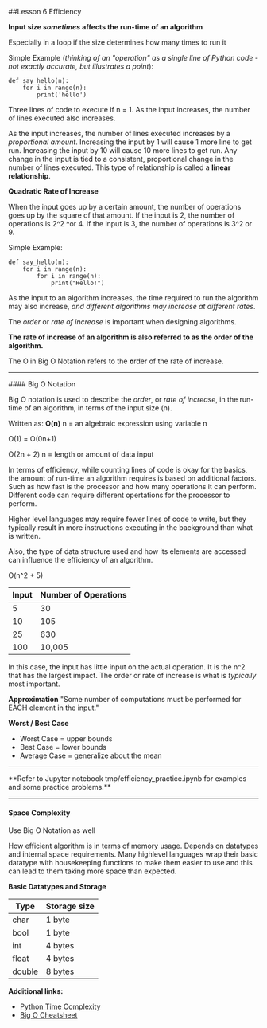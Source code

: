 ##Lesson 6 Efficiency

**Input size _sometimes_ affects the run-time of an algorithm**

Especially in a loop if the size determines how many times to run it

Simple Example (_thinking of an "operation" as a single line of Python code - not exactly accurate, but illustrates a point_):

```
def say_hello(n):
	for i in range(n):
		print('hello')
```

Three lines of code to execute if n = 1. As the input increases, the number of lines executed also increases.

As the input increases, the number of lines executed increases by a _proportional amount_. Increasing the input by 1 will cause 1 more line to get run. Increasing the input by 10 will cause 10 more lines to get run. Any change in the input is tied to a consistent, proportional change in the number of lines executed. This type of relationship is called a **linear relationship**.

**Quadratic Rate of Increase**

When the input goes up by a certain amount, the number of operations goes up by the square of that amount. If the input is 2, the number of operations is 2^2 ^or 4. If the input is 3, the number of operations is 3^2 or 9.

Simple Example:
```
def say_hello(n):
    for i in range(n):
        for i in range(n):
            print("Hello!")
```

As the input to an algorithm increases, the time required to run the algorithm may also increase, _and different algorithms may increase at different rates_.

The _order_ or _rate of increase_ is important when designing algorithms.

**The rate of increase of an algorithm is also referred to as the order of the algorithm.**

The O in Big O Notation refers to the **o**rder of the rate of increase.

<hr />
#### Big O Notation

Big O notation is used to describe the _order_, or _rate of increase_, in the run-time of an algorithm, in terms of the input size (n).

Written as: **O(n)** n = an algebraic expression using variable n

O(1) = O(0n+1)

O(2n + 2) n = length or amount of data input

In terms of efficiency, while counting lines of code is okay for the basics, the amount of run-time an algorithm requires is based on additional factors. Such as how fast is the processor and how many operations it can perform. Different code can require different opertations for the processor to perform. 

Higher level languages may require fewer lines of code to write, but they typically result in more instructions executing in the background than what is written.

Also, the type of data structure used and how its elements are accessed can influence the efficiency of an algorithm.

O(n^2 + 5)

Input | Number of Operations
----- | -------------------------------
5 | 30
10 | 105
25 | 630
100 | 10,005

In this case, the input has little input on the actual operation. It is the n^2 that has the largest impact. The order or rate of increase is what is _typically_ most important. 

**Approximation**
"Some number of computations must be performed for EACH element in the input."

**Worst / Best Case**

 - Worst Case = upper bounds
 - Best Case = lower bounds
 - Average Case = generalize about the mean

<hr />
**Refer to Jupyter notebook tmp/efficiency_practice.ipynb for examples and some practice problems.**
<hr />

#### Space Complexity

Use Big O Notation as well

How efficient algorithm is in terms of memory usage. Depends on datatypes and internal space requirements. Many highlevel languages wrap their basic datatype with housekeeping functions to make them easier to use and this can lead to them taking more space than expected.

**Basic Datatypes and Storage**

Type | Storage size
-| -
char | 1 byte
bool | 1 byte
int | 4 bytes
float | 4 bytes
double | 8 bytes

**Additional links:**

 - [Python Time Complexity](https://wiki.python.org/moin/TimeComplexity)
 - [Big O Cheatsheet](https://www.bigocheatsheet.com/)
 


